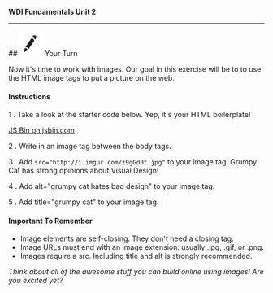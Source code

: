 **WDI Fundamentals Unit 2**

---

##![Your Turn](../assets/exercise.png) Your Turn


Now it's time to work with images. Our goal in this exercise will be to to use the HTML image tags to put a picture on the web.

#### Instructions

1 . Take a look at the starter code below. Yep, it's your HTML boilerplate!

<a class="jsbin-embed" href="http://jsbin.com/jemeyex/embed?html,output&height=600px">JS Bin on jsbin.com</a><script src="http://static.jsbin.com/js/embed.min.js?3.35.11"></script>

2 . Write in an image tag between the body tags.

3 . Add `src="http://i.imgur.com/z9gGd0t.jpg"` to your image tag. Grumpy Cat has strong opinions about Visual Design!

4 . Add alt="grumpy cat hates bad design" to your image tag.

5 . Add title="grumpy cat" to your image tag.


#### Important To Remember

* Image elements are self-closing. They don't need a closing tag.
* Image URLs must end with an image extension: usually .jpg, .gif, or .png.
* Images require a src. Including title and alt is strongly recommended.

*Think about all of the awesome stuff you can build online using images! Are you excited yet?*
